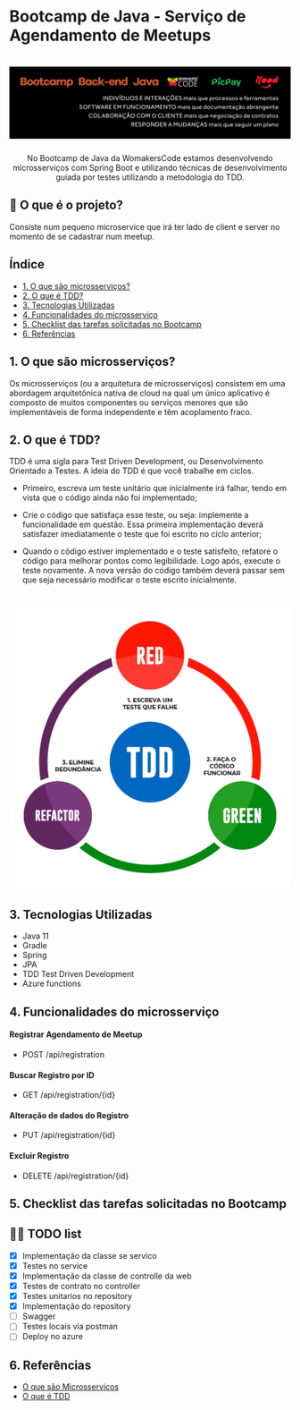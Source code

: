 # Bootcamp de Java - Serviço de Agendamento de Meetups
<h1 align="center">
    <img alt="center" title="WomakersCode" src="img/womakerscode.png">
</h1>

<p align="center"> No Bootcamp de Java da WomakersCode estamos desenvolvendo microsserviços com Spring Boot e utilizando técnicas de desenvolvimento guiada por testes utilizando a metodologia do TDD. </p> 

## 🤔 O que é o projeto?

Consiste num pequeno microservice que irá ter lado de client e server no momento de se cadastrar num meetup.

## Índice

* [1. O que são microsserviços?](#microsserviços)
* [2. O que é TDD?](#tdd)
* [3. Tecnologias Utilizadas](#tecnologias)
* [4. Funcionalidades do microsserviço](#funcionalidades)
* [5. Checklist das tarefas solicitadas no Bootcamp](#checklist)
* [6. Referências](#referencias)

<div id='microsserviços'/>

## 1. O que são microsserviços?
Os microsserviços (ou a arquitetura de microsserviços) consistem em uma abordagem arquitetônica nativa de cloud na qual um único aplicativo é composto de muitos componentes ou serviços menores que são implementáveis de forma independente e têm acoplamento fraco.

<div id='tdd'/>

## 2. O que é TDD?
TDD é uma sigla para Test Driven Development, ou Desenvolvimento Orientado a Testes. A ideia do TDD é que você trabalhe em ciclos.

- Primeiro, escreva um teste unitário que inicialmente irá falhar, tendo em vista que o código ainda não foi implementado;

- Crie o código que satisfaça esse teste, ou seja: implemente a funcionalidade em questão. Essa primeira implementação deverá satisfazer imediatamente o teste que foi escrito no ciclo anterior;
 
- Quando o código estiver implementado e o teste satisfeito, refatore o código para melhorar pontos como legibilidade. Logo após, execute o teste novamente. A nova versão do código também deverá passar sem que seja necessário modificar o teste escrito inicialmente.


<h1 align="center">
    <img alt="TDD" title="TDD" src="img/tdd.png">
</h1>

<div id='tecnologias'/>

## 3. Tecnologias Utilizadas
- Java 11
- Gradle
- Spring
- JPA
- TDD Test Driven Development
- Azure functions

<div id='funcionalidades'/>

## 4. Funcionalidades do microsserviço

#### Registrar Agendamento de Meetup
- POST /api/registration

#### Buscar Registro por ID
- GET /api/registration/{id}

#### Alteração de dados do Registro
- PUT /api/registration/{id}

#### Excluir Registro
- DELETE /api/registration/{id}

<div id='checklist'/>

## 5. Checklist das tarefas solicitadas no Bootcamp

## 👩‍💻 TODO list
- [X] Implementação da classe se servico
- [X] Testes no service
- [X] Implementação da classe de controlle da web
- [X] Testes de contrato no controller
- [X] Testes unitarios no repository
- [X] Implementação do repository
- [ ] Swagger
- [ ] Testes locais via postman
- [ ] Deploy no azure

<div id='referencias'/>

## 6. Referências
- [O que são Microsserviços](https://www.ibm.com/br-pt/cloud/learn/microservices)
- [O que é TDD](https://www.treinaweb.com.br/blog/afinal-o-que-e-tdd)


